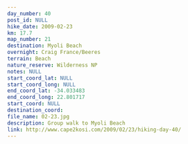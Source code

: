 ```yaml
---
day_number: 40
post_id: NULL
hike_date: 2009-02-23
km: 17.7
map_number: 21
destination: Myoli Beach
overnight: Craig France/Beeres
terrain: Beach
nature_reserve: Wilderness NP
notes: NULL
start_coord_lat: NULL
start_coord_long: NULL
end_coord_lat: -34.033483
end_coord_long: 22.801717
start_coord: NULL
destination_coord: 
file_name: 02-23.jpg
description: Group walk to Myoli Beach
link: http://www.cape2kosi.com/2009/02/23/hiking-day-40/
---
```

